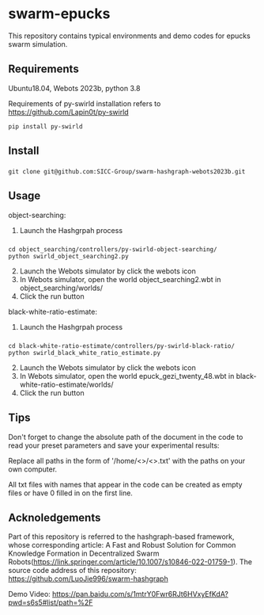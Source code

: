 
# swarm-epucks
This repository contains typical environments and demo codes for epucks swarm simulation.

## Requirements
Ubuntu18.04, Webots 2023b, python 3.8

Requirements of py-swirld installation refers to https://github.com/Lapin0t/py-swirld
```
pip install py-swirld
```
## Install
###
    git clone git@github.com:SICC-Group/swarm-hashgraph-webots2023b.git
## Usage
object-searching:
1. Launch the Hashgrpah process
###
    cd object_searching/controllers/py-swirld-object-searching/
    python swirld_object_searching2.py    
2. Launch the Webots simulator by click the webots icon
3. In Webots simulator, open the world object_searching2.wbt in object_searching/worlds/
4. Click the run button

black-white-ratio-estimate:
1. Launch the Hashgrpah process
###
    cd black-white-ratio-estimate/controllers/py-swirld-black-ratio/
    python swirld_black_white_ratio_estimate.py    
2. Launch the Webots simulator by click the webots icon
3. In Webots simulator, open the world epuck_gezi_twenty_48.wbt in black-white-ratio-estimate/worlds/
4. Click the run button

## Tips
Don't forget to change the absolute path of the document in the code to read your preset parameters and save your experimental results:

Replace all paths in the form of '/home/<>/<>.txt' with the paths on your own computer.

All txt files with names that appear in the code can be created as empty files or have 0 filled in on the first line.

## Acknoledgements

Part of this repository is referred to the hashgraph-based framework, whose corresponding article: A Fast and Robust Solution for Common Knowledge Formation in Decentralized Swarm Robots(https://link.springer.com/article/10.1007/s10846-022-01759-1). The source code address of this repository: https://github.com/LuoJie996/swarm-hashgraph

Demo Video: https://pan.baidu.com/s/1mtrY0Fwr6RJt6HVxyEfKdA?pwd=s6s5#list/path=%2F
